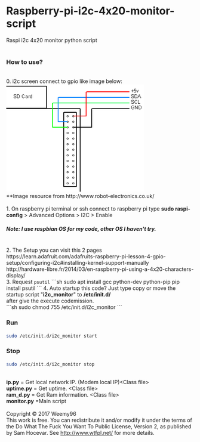 # Raspberry-pi-i2c-4x20-monitor-script
Raspi i2c 4x20 monitor python script
</br>
</br>
### How to use?
</br>
0. i2c screen connect to gpio like image below:
</br>
<img src="https://github.com/Weemy96/raspberry-pi-i2c-python-script/raw/master/rpi-i2c-pins.png"/>
</br>
**Image resource from http://www.robot-electronics.co.uk/
</br>
</br>
1. On raspberry pi terminal or ssh connect to raspberry pi type <b>sudo raspi-config</b> > Advanced Options > I2C > Enable
<h5>Note: I use raspbian OS for my code, other OS I haven't try.</h5>
</br>
2. The Setup you can visit this 2 pages
   </br>https://learn.adafruit.com/adafruits-raspberry-pi-lesson-4-gpio-setup/configuring-i2c#installing-kernel-support-manually
   </br>http://hardware-libre.fr/2014/03/en-raspberry-pi-using-a-4x20-characters-display/
</br>
3. Request <code>psutil</code>
```sh
sudo apt install gcc python-dev python-pip
pip install psutil
```
4. Auto startup this code? Just type copy or move the startup script "<b>i2c_monitor</b>" to <b>/etc/init.d/</b>
</br> after give the execute codemission.</br>
```sh
sudo chmod 755 /etc/init.d/i2c_monitor
```
</br>

### Run
```sh
sudo /etc/init.d/i2c_monitor start
```

### Stop
```sh
sudo /etc/init.d/i2c_monitor stop
```
</br><b>ip.py</b> = Get local network IP. (Modem local IP)&lt;Class file&gt;
</br><b>uptime.py</b> = Get uptime. &lt;Class file&gt;
</br><b>ram_d.py</b> = Get Ram information. &lt;Class file&gt;
</br><b>monitor.py</b> =Main script
</br>
</br>
Copyright © 2017 Weemy96 </br>
This work is free. You can redistribute it and/or modify it under the
terms of the Do What The Fuck You Want To Public License, Version 2,
as published by Sam Hocevar. See http://www.wtfpl.net/ for more details.